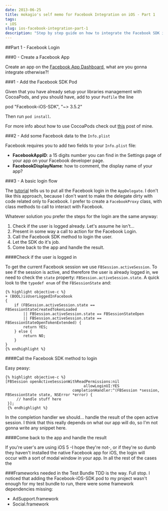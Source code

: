 ```yaml
---
date: 2013-06-25
title: mokagio's self memo for Facebook Integration on iOS - Part 1
tags:
- iOS
slug: ios-facebook-integration-part-1
description: "Step by step guide on how to integrate the Facebook SDK in an iOS app, the right way. Part 1: Facebook Login."
---
```


##Part 1 - Facebook Login

###0 - Create a Facebook App

Create an app on the <a href="https://developers.facebook.com/apps/">Facebook App Dashboard</a>, what are you gonna integrate otherwise?!

###1 - Add the Facebook SDK Pod

Given that you have already setup your libraries management with CocoaPods, and you should have, add to your `Podfile` the line

  pod "Facebook-iOS-SDK", "~&gt; 3.5.2"


Then run `pod install`.

For more info about how to use CocoaPods check out <a href="http://amokafullofstuff.wordpress.com/2013/01/05/cocoapods/">this</a> post of mine.

###2 - Add some Facebook data to the `Info.plist`

Facebook requires you to add two fields to your `Info.plist` file:

* **FacebookAppID**: a 15 digits number you can find in the Settings page of your app on your Facebook developer page.
* **FacebookDisplayName**: how to comment, the display name of your app?

###3 - A basic login flow

The <a href="https://developers.facebook.com/docs/tutorials/ios-sdk-tutorial/">tutorial</a> tells us to put all the Facebook login in the `AppDelegate`. I don't like this approach, because I don't want to make the delegate dirty with code related only to Facebook. I prefer to create a `FacebookProxy` class, with class methods to call to interact with Facebook.

Whatever solution you prefer the steps for the login are the same anyway:

1. Check if the user is logged already. Let's assume he isn't…
2. Present in some way a call to action for the Facebook Login.
3. Call the Facebook SDK method to login the user.
4. Let the SDK do it's job.
5. Come back to the app and handle the result.

####Check if the user is logged in

To get the current Facebook session we use `FBSession.activeSession`. To see if the session is active, and therefore the user is already logged in, we need to check the `state` property: `FBSession.activeSession.state`. A quick look to the `typedef enum` of the `FBSessionState` and:

	{% highlight objective-c %}
	+ (BOOL)isUserLoggedInFacebook
	{
	    if (FBSession.activeSession.state == FBSessionStateCreatedTokenLoaded
	        || FBSession.activeSession.state == FBSessionStateOpen
	        || FBSession.activeSession.state == FBSessionStateOpenTokenExtended) {
	        return YES;
	    } else {
	        return NO;
	    }
	}
	{% endhighlight %}

####Call the Facebook SDK method to login

Easy peasy:

	{% highlight objective-c %}
	[FBSession openActiveSessionWithReadPermissions:nil
	                                   allowLoginUI:YES
	                              completionHandler:^(FBSession *session, FBSessionState state, NSError *error) {
	     // handle stuff here
	 }];
	 {% endhighlight %}

In the completion handler we should… handle the result of the open active session. I think that this really depends on what our app will do, so I'm not gonna write any snippet here.

####Come back to the app and handle the result

If you're user's are using iOS 5 -I hope they're not-, or if they're so dumb they haven't installed the native Facebook app for iOS, the login will occur with a sort of modal window in your app. In all the rest of the cases the

###Frameworks needed in the Test Bundle
TDD is the way. Full stop. I noticed that adding the Facebook-iOS-SDK pod to my project wasn't enough for my test bundle to run, there were some framework dependencies missing:

* AdSupport.framework
* Social.framework
